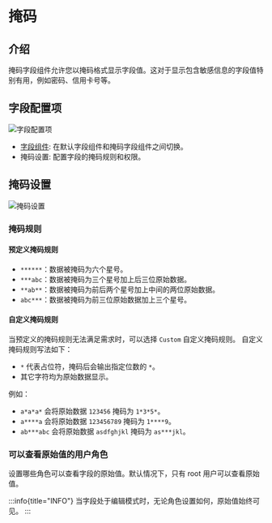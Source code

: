 # 掩码

## 介绍

掩码字段组件允许您以掩码格式显示字段值。这对于显示包含敏感信息的字段值特别有用，例如密码、信用卡号等。

## 字段配置项

![字段配置项](https://static-docs.nocobase.com/Snipaste_2024-10-17_21-46-06.png)

- [字段组件](/handbook/ui/fields/field-settings/field-component): 在默认字段组件和掩码字段组件之间切换。
- 掩码设置: 配置字段的掩码规则和权限。

## 掩码设置

![掩码设置](https://static-docs.nocobase.com/20241017215148.png)

### 掩码规则

#### 预定义掩码规则

- `******`：数据被掩码为六个星号。
- `***abc`：数据被掩码为三个星号加上后三位原始数据。
- `**ab**`：数据被掩码为前后两个星号加上中间的两位原始数据。
- `abc***`：数据被掩码为前三位原始数据加上三个星号。

#### 自定义掩码规则

当预定义的掩码规则无法满足需求时，可以选择 `Custom` 自定义掩码规则。
自定义掩码规则写法如下：

- `*` 代表占位符，掩码后会输出指定位数的 `*`。
- 其它字符均为原始数据显示。

例如：

- `a*a*a*` 会将原始数据 `123456` 掩码为 `1*3*5*`。
- `a****a` 会将原始数据 `123456789` 掩码为 `1****9`。
- `ab***abc` 会将原始数据 `asdfghjkl` 掩码为 `as***jkl`。

### 可以查看原始值的用户角色

设置哪些角色可以查看字段的原始值。默认情况下，只有 root 用户可以查看原始值。

:::info{title="INFO"}
当字段处于编辑模式时，无论角色设置如何，原始值始终可见。
:::

